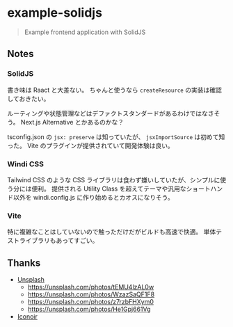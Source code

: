 # example-solidjs

> Example frontend application with SolidJS

## Notes

### SolidJS

書き味は Raact と大差ない。
ちゃんと使うなら `createResource` の実装は確認しておきたい。

ルーティングや状態管理などはデファクトスタンダードがあるわけではなさそう。
Next.js Alternative とかあるのかな？

tsconfig.json の `jsx: preserve` は知っていたが、 `jsxImportSource` は初めて知った。
Vite のプラグインが提供されていて開発体験は良い。

### Windi CSS

Tailwind CSS のような CSS ライブラリは食わず嫌いしていたが、シンプルに使う分には便利。
提供される Utility Class を超えてテーマや汎用なショートハンド以外を windi.config.js に作り始めるとカオスになりそう。

### Vite

特に複雑なことはしていないので触っただけだがビルドも高速で快適。
単体テストライブラリもあってすごい。

## Thanks

- [Unsplash](https://unsplash.com/)
  - https://unsplash.com/photos/tEMU4lzAL0w
  - https://unsplash.com/photos/WzazSaQF1F8
  - https://unsplash.com/photos/z7rzbFHXym0
  - https://unsplash.com/photos/He1Gpj661Vg
- [Iconoir](https://iconoir.com/)
